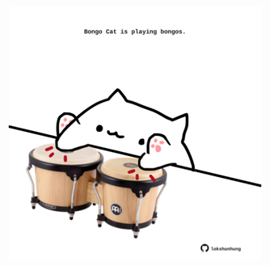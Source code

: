 <!-- built at 17/02/2024, 22:00:37 UTC -->
<p align="center">
  <img width="500" height="500" src="./ReadmeImage.svg">
</p>
